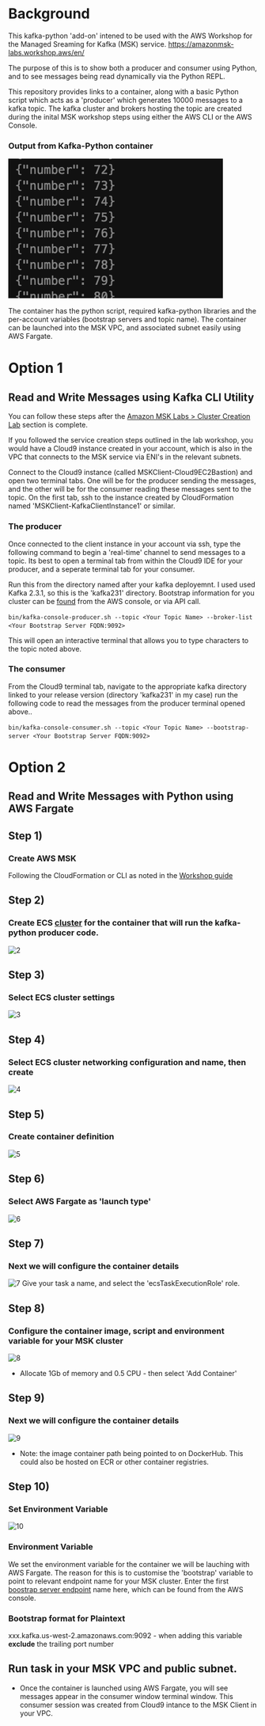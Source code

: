 # Background
This kafka-python 'add-on' intened to be used with the AWS Workshop for the Managed Sreaming for Kafka (MSK) service.
https://amazonmsk-labs.workshop.aws/en/

The purpose of this is to show both a producer and consumer using Python, and to see messages being read dynamically via the Python REPL.

This repository provides links to a container, along with a basic Python script which acts as a 'producer' which generates 10000 messages to a kafka topic. The kafka cluster and brokers hosting the topic are created during the inital MSK workshop steps using either the AWS CLI or the AWS Console.

### Output from Kafka-Python container
![0](https://github.com/AsTheSeaRises/kafka_python/blob/master/images/10.png  "Output from producer")

The container has the python script, required kafka-python libraries and the per-account variables (bootstrap servers and topic name). The container can be launched into the MSK VPC, and associated subnet easily using AWS Fargate.

# Option 1
## Read and Write Messages using Kafka CLI Utility
You can follow these steps after the [Amazon MSK Labs > Cluster Creation Lab](https://amazonmsk-labs.workshop.aws/en/clustercreation/console.html#and-off-we-go) section is complete.

If you followed the service creation steps outlined in the lab workshop, you would have a Cloud9 instance created in your account, which is also in the VPC that connects to the MSK service via ENI's in the relevant subnets.

Connect to the Cloud9 instance (called MSKClient-Cloud9EC2Bastion) and open two terminal tabs. One will be for the producer sending the messages, and the other will be for the consumer reading these messages sent to the topic. On the first tab, ssh to the instance created by CloudFormation named 'MSKClient-KafkaClientInstance1' or similar.

### The producer
Once connected to the client instance in your account via ssh, type the following command to begin a 'real-time' channel to send messages to a topic.
Its best to open a terminal tab from within the Cloud9 IDE for your producer, and a seperate terminal tab for your consumer.

Run this from the directory named after your kafka deployemnt. I used used Kafka 2.3.1, so this is the 'kafka231' directory. Bootstrap information for you cluster can be [found](https://docs.aws.amazon.com/msk/latest/developerguide/msk-get-bootstrap-brokers.html) from the AWS console, or via API call.

```bin/kafka-console-producer.sh --topic <Your Topic Name> --broker-list <Your Bootstrap Server FQDN:9092>```

This will open an interactive terminal that allows you to type characters to the topic noted above.

### The consumer
From the Cloud9 terminal tab, navigate to the appropriate kafka directory linked to your release version (directory 'kafka231' in my case) run the following code to read the messages from the producer terminal opened above..

```bin/kafka-console-consumer.sh --topic <Your Topic Name> --bootstrap-server <Your Bootstrap Server FQDN:9092>```



# Option 2
## Read and Write Messages with Python using AWS Fargate

## Step 1) 
### Create AWS MSK 
Following the CloudFormation or CLI as noted in the [Workshop guide](https://amazonmsk-labs.workshop.aws/en/)

## Step 2) 
### Create ECS [cluster](https://docs.aws.amazon.com/AmazonECS/latest/developerguide/clusters.html) for the container that will run the kafka-python producer code.
![2](https://github.com/AsTheSeaRises/kafka_python/blob/master/images/1a.png  "Step 2")

## Step 3) 
### Select ECS cluster settings
![3](https://github.com/AsTheSeaRises/kafka_python/blob/master/images/1b.png  "Step 3")

## Step 4) 
### Select ECS cluster networking configuration and name, then create
![4](https://github.com/AsTheSeaRises/kafka_python/blob/master/images/2a.png  "Step 4")

## Step 5)
### Create container definition
![5](https://github.com/AsTheSeaRises/kafka_python/blob/master/images/3.png  "Step 5")

## Step 6)
### Select AWS Fargate as 'launch type'
![6](https://github.com/AsTheSeaRises/kafka_python/blob/master/images/4.png  "Step 6")

## Step 7)
### Next we will configure the container details
![7](https://github.com/AsTheSeaRises/kafka_python/blob/master/images/5.png  "Step 7")
Give your task a name, and select the 'ecsTaskExecutionRole' role.

## Step 8)
### Configure the container image, script and environment variable for your MSK cluster
![8](https://github.com/AsTheSeaRises/kafka_python/blob/master/images/6.png  "Step 8")

* Allocate 1Gb of memory and 0.5 CPU - then select 'Add Container'

## Step 9)
### Next we will configure the container details
![9](https://github.com/AsTheSeaRises/kafka_python/blob/master/images/7.png  "Step 9")

* Note: the image container path being pointed to on DockerHub. This could also be hosted on ECR or other container registries.

## Step 10)
### Set Environment Variable 
![10](https://github.com/AsTheSeaRises/kafka_python/blob/master/images/8.png  "Step 10")

### Environment Variable
We set the environment variable for the container we will be lauching with AWS Fargate. The reason for this is to customise the
'bootstrap' variable to point to relevant endpoint name for your MSK cluster.
Enter the first [boostrap server endpoint](https://docs.aws.amazon.com/msk/latest/developerguide/msk-get-bootstrap-brokers.html) name here, which can be found from the AWS console.

### Bootstrap format for Plaintext
xxx.kafka.us-west-2.amazonaws.com:9092 - when adding this variable **exclude** the trailing port number 

## Run task in your MSK VPC and public subnet.

* Once the container is launched using AWS Fargate, you will see messages appear in the consumer window terminal window. This consumer session was created from Cloud9 intance to the MSK Client in your VPC.
